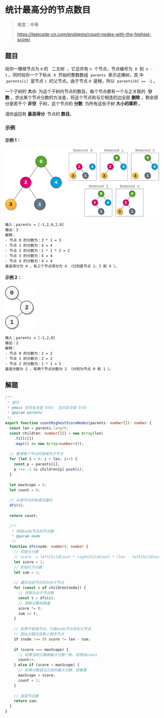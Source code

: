 # 统计最高分的节点数目

> 难度：中等
>
> https://leetcode-cn.com/problems/count-nodes-with-the-highest-score/

## 题目

给你一棵根节点为 `0` 的   二叉树  ，它总共有 `n`  个节点，节点编号为  `0` 
到` n - 1` 。同时给你一个下标从  `0`  开始的整数数组  `parents`  表示这棵树，其
中  `parents[i]`  是节点 `i`  的父节点。由于节点 `0`  是根，所以
 `parents[0] == -1` 。

一个子树的 **大小**  为这个子树内节点的数目。每个节点都有一个与之关联的  **分
数** 。求出某个节点分数的方法是，将这个节点和与它相连的边全部 **删除** ，剩余部
分是若干个 **非空**  子树，这个节点的 **分数**  为所有这些子树 **大小的乘积** 。

请你返回有 **最高得分**  节点的 **数目**。

### 示例

#### 示例 1：

![count-nodes-with-the-highest-score-1.png](../../assets/images/count-nodes-with-the-highest-score-1.png)

```
输入：parents = [-1,2,0,2,0]
输出：3
解释：
- 节点 0 的分数为：3 * 1 = 3
- 节点 1 的分数为：4 = 4
- 节点 2 的分数为：1 * 1 * 2 = 2
- 节点 3 的分数为：4 = 4
- 节点 4 的分数为：4 = 4
最高得分为 4 ，有三个节点得分为 4 （分别是节点 1，3 和 4 ）。
```

#### 示例 2：

![count-nodes-with-the-highest-score-2.png](../../assets/images/count-nodes-with-the-highest-score-2.png)

```
输入：parents = [-1,2,0]
输出：2
解释：
- 节点 0 的分数为：2 = 2
- 节点 1 的分数为：2 = 2
- 节点 2 的分数为：1 * 1 = 1
最高分数为 2 ，有两个节点分数为 2 （分别为节点 0 和 1 ）。
```

## 解题

```typescript
/**
 * 递归
 * @desc 时间复杂度 O(N)  空间复杂度 O(N)
 * @param parents
 */
export function countHighestScoreNodes(parents: number[]): number {
  const len = parents.length;
  const children: number[][] = new Array(len)
    .fill([])
    .map(() => new Array<number>());

  // 整理每个节点的直接孩子节点
  for (let i = 0; i < len; i++) {
    const p = parents[i];
    p !== -1 && children[p].push(i);
  }

  let maxScope = 0;
  let count = 0;

  // 从根节点开始递归遍历
  dfs(0);

  return count;

  /**
   * 获取node节点的节点数
   * @param node
   */
  function dfs(node: number): number {
    // 初始化分数
    // score  = leftChildCount * rightChildCount * (len - leftChildCount rightChildCount - 1)
    let score = 1;
    // 初始化节点数
    let sum = 1;

    // 遍历当前节点的左右子节点
    for (const c of children[node]) {
      // 获取左右子节点数
      const t = dfs(c);
      // 更新分数和数量
      score *= t;
      sum += t;
    }

    // 如果不是根节点，代表node节点存在父节点
    // 因此分数应该乘上剩余节点
    if (node !== 0) score *= len - sum;

    if (score === maxScope) {
      // 如果当前分数跟最大分数一致，则增加count
      count++;
    } else if (score > maxScope) {
      // 如果分数超过之前的最大分数，则重置
      maxScope = score;
      count = 1;
    }

    // 返回节点数
    return sum;
  }
}
```
